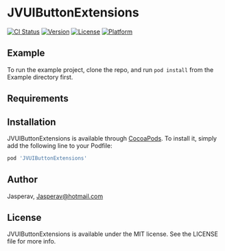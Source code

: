 # JVUIButtonExtensions

[![CI Status](https://img.shields.io/travis/Jasperav/JVUIButtonExtensions.svg?style=flat)](https://travis-ci.org/Jasperav/JVUIButtonExtensions)
[![Version](https://img.shields.io/cocoapods/v/JVUIButtonExtensions.svg?style=flat)](https://cocoapods.org/pods/JVUIButtonExtensions)
[![License](https://img.shields.io/cocoapods/l/JVUIButtonExtensions.svg?style=flat)](https://cocoapods.org/pods/JVUIButtonExtensions)
[![Platform](https://img.shields.io/cocoapods/p/JVUIButtonExtensions.svg?style=flat)](https://cocoapods.org/pods/JVUIButtonExtensions)

## Example

To run the example project, clone the repo, and run `pod install` from the Example directory first.

## Requirements

## Installation

JVUIButtonExtensions is available through [CocoaPods](https://cocoapods.org). To install
it, simply add the following line to your Podfile:

```ruby
pod 'JVUIButtonExtensions'
```

## Author

Jasperav, Jasperav@hotmail.com

## License

JVUIButtonExtensions is available under the MIT license. See the LICENSE file for more info.
